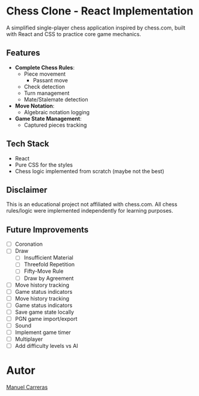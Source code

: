 # Chess Clone - React Implementation

A simplified single-player chess application inspired by chess.com, built with React and CSS to practice core game mechanics.

## Features

- **Complete Chess Rules**:
    - Piece movement
        - Passant move
    - Check detection
    - Turn management
    - Mate/Stalemate detection
- **Move Notation**:
    - Algebraic notation logging
- **Game State Management**:
    - Captured pieces tracking

## Tech Stack

- React
- Pure CSS for the styles
- Chess logic implemented from scratch (maybe not the best)

## Disclaimer

This is an educational project not affiliated with chess.com. All chess rules/logic were implemented independently for learning purposes.

## Future Improvements

- [ ] Coronation
- [ ] Draw
    - [ ] Insufficient Material
    - [ ] Threefold Repetition
    - [ ] Fifty-Move Rule
    - [ ] Draw by Agreement
- [ ] Move history tracking
- [ ] Game status indicators
- [ ] Move history tracking
- [ ] Game status indicators
- [ ] Save game state locally
- [ ] PGN game import/export
- [ ] Sound
- [ ] Implement game timer
- [ ] Multiplayer
- [ ] Add difficulty levels vs AI

# Autor

[Manuel Carreras](https://manugolem.github.io/Portfolio/ "Portfolio")
